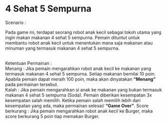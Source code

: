 # 4 Sehat 5 Sempurna
Scenario :<br>
<p>Pada game ini, terdapat seorang robot anak kecil sebagai tokoh utama yang ingin makan makanan 4 sehat 5 sempurna. Pemain dituntut untuk membantu robot anak kecil untuk menentukan mana saja makanan atau minuman yang termasuk makanan 4 sehat 5 sempurna. </p>
<br>
Ketentuan Permainan :<br>
Menang : Jika pemain mengarahkan robot anak kecil ke makanan yang termasuk makanan 4 sehat 5 sempurna. Setiap makanan bernilai 10 poin. Apabila pemain dapat meraih 100 poin, maka akan dinyatakan <b>“Menang”</b> pada permainan tersebut. <br>
Kalah	: Jika pemain mengarahkan si anak ke makanan yang bukan termasuk makanan 4 sehat 5 sempurna (Soda). Pemain diberikan kesempatan 3x kesempatan salah memilih. Ketika pemain salah memilih lebih dari kesempatan yang ada, maka permainan selesai/ <b>“Game Over”</b>. 
Score berkurang : Jika pemain mengarahkan robot anak kecil ke Burger, maka score berkurang 5 poin tiap memakan Burger.</p>

